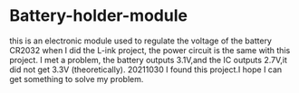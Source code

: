 # Battery-holder-module
this is an electronic module used to regulate the voltage of the battery CR2032
when I did the L-ink project, the power circuit is the same with this project. 
I met a problem, the battery outputs 3.1V,and the IC outputs 2.7V,it did not get 3.3V (theoretically).
20211030 I found this project.I hope I can get something to solve my problem.
